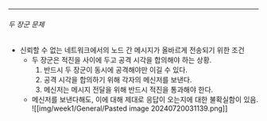 --- 
###### 두 장군 문제
- 신뢰할 수 없는 네트워크에서의 노드 간 메시지가 올바르게 전송되기 위한 조건
	- 두 장군은 적진을 사이에 두고 공격 시각을 합의해야 하는 상황.
		1. 반드시 두 장군이 동시에 공격해야만 이길 수 있다.
		2. 공격 시각을 합의하기 위해 각자의 메신저를 보낸다.
		3. 메신저는 메시지 전달을 위해 반드시 적진을 통과해야 한다.
	- 메신저를 보낸다해도, 이에 대해 제대로 응답이 오는지에 대한 불확실함이 있음.
![[img/week1/General/Pasted image 20240720031139.png]]